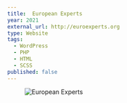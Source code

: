 ```yaml
---
title:  European Experts
year: 2021
external_url: http://euroexperts.org
type: Website
tags:
  - WordPress
  - PHP
  - HTML
  - SCSS
published: false
---
```

<figure>
  <img src='{{ '/img/portfolio-euroexperts.png' | prepend: site.baseurl }}' alt='European Experts' />
</figure>

<!--more-->
